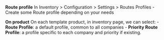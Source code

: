 **Route profile** In Inventory \> Configuration \> Settings \> Routes
Profiles - Create some Route profile depending on your needs

**On product** On each template product, in inventory page, we can
select: - **Route Profile**: a default profile, common to all
companies - **Priority Route Profile**: a profile specific to each
company and priority if existing.
